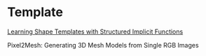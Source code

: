 # Template



[Learning Shape Templates with Structured Implicit Functions](https://arxiv.org/pdf/1904.06447.pdf)

Pixel2Mesh: Generating 3D Mesh Models from Single RGB Images
